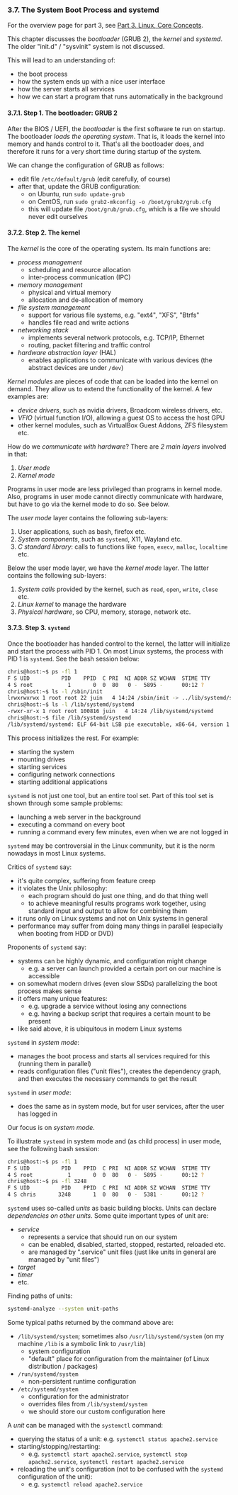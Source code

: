 
### 3.7. The System Boot Process and systemd

For the overview page for part 3, see [Part 3. Linux, Core Concepts](./part-3-linux-core-concepts.md).

This chapter discusses the *bootloader* (GRUB 2), the *kernel* and *systemd*.
The older "init.d" / "sysvinit" system is not discussed.

This will lead to an understanding of:
* the boot process
* how the system ends up with a nice user interface
* how the server starts all services
* how we can start a program that runs automatically in the background

#### 3.7.1. Step 1. The bootloader: GRUB 2

After the BIOS / UEFI, the *bootloader* is the first software te run on startup.
The bootloader *loads the operating system*. That is, it loads the kernel into memory and
hands control to it. That's all the bootloader does, and therefore it runs for a very short time
during startup of the system.

We can change the configuration of GRUB as follows:
* edit file `/etc/default/grub` (edit carefully, of course)
* after that, update the GRUB configuration:
  * on Ubuntu, run `sudo update-grub`
  * on CentOS, run `sudo grub2-mkconfig -o /boot/grub2/grub.cfg`
  * this will update file `/boot/grub/grub.cfg`, which is a file we should never edit ourselves

#### 3.7.2. Step 2. The kernel

The *kernel* is the core of the operating system. Its main functions are:
* *process management*
  * scheduling and resource allocation
  * inter-process communication (IPC)
* *memory management*
  * physical and virtual memory
  * allocation and de-allocation of memory
* *file system management*
  * support for various file systems, e.g. "ext4", "XFS", "Btrfs"
  * handles file read and write actions
* *networking stack*
  * implements several network protocols, e.g. TCP/IP, Ethernet
  * routing, packet filtering and traffic control
* *hardware abstraction layer* (HAL)
  * enables applications to communicate with various devices (the abstract devices are under `/dev`)

*Kernel modules* are pieces of code that can be loaded into the kernel on demand.
They allow us to extend the functionality of the kernel. A few examples are:
* *device drivers*, such as nvidia drivers, Broadcom wireless drivers, etc.
* *VFIO* (virtual function I/O), allowing a guest OS to access the host GPU
* other kernel modules, such as VirtualBox Guest Addons, ZFS filesystem etc.

How do we *communicate with hardware*? There are *2 main layers* involved in that:
1. *User mode*
2. *Kernel mode*

Programs in user mode are less privileged than programs in kernel mode. Also, programs in user mode
cannot directly communicate with hardware, but have to go via the kernel mode to do so. See below.

The *user mode* layer contains the following sub-layers:
1. User applications, such as bash, firefox etc.
2. *System components*, such as `systemd`, X11, Wayland etc.
3. *C standard library*: calls to functions like `fopen`, `execv`, `malloc`, `localtime` etc.

Below the user mode layer, we have the *kernel mode* layer. The latter contains the following sub-layers:
1. *System calls* provided by the kernel, such as `read`, `open`, `write`, `close` etc.
2. *Linux kernel* to manage the hardware
3. *Physical hardware*, so CPU, memory, storage, network etc.

#### 3.7.3. Step 3. `systemd`

Once the bootloader has handed control to the kernel, the latter will initialize and start the
process with PID 1. On most Linux systems, the process with PID 1 is `systemd`. See the bash session
below:

```bash
chris@host:~$ ps -fl 1
F S UID          PID    PPID  C PRI  NI ADDR SZ WCHAN  STIME TTY        TIME CMD
4 S root           1       0  0  80   0 -  5895 -      00:12 ?          0:04 /sbin/init splash
chris@host:~$ ls -l /sbin/init
lrwxrwxrwx 1 root root 22 juin   4 14:24 /sbin/init -> ../lib/systemd/systemd
chris@host:~$ ls -l /lib/systemd/systemd
-rwxr-xr-x 1 root root 100816 juin   4 14:24 /lib/systemd/systemd
chris@host:~$ file /lib/systemd/systemd
/lib/systemd/systemd: ELF 64-bit LSB pie executable, x86-64, version 1 (SYSV), dynamically linked, interpreter /lib64/ld-linux-x86-64.so.2, BuildID[sha1]=bc7b9a1d0184534fd52cddf0c47e3ccb9398f86a, for GNU/Linux 3.2.0, stripped
```

This process initializes the rest. For example:
* starting the system
* mounting drives
* starting services
* configuring network connections
* starting additional applications

`systemd` is not just one tool, but an entire tool set. Part of this tool set is shown through
some sample problems:
* launching a web server in the background
* executing a command on every boot
* running a command every few minutes, even when we are not logged in

`systemd` may be controversial in the Linux community, but it is the norm nowadays in most Linux systems.

Critics of `systemd` say:
* it's quite complex, suffering from feature creep
* it violates the Unix philosophy:
  * each program should do just one thing, and do that thing well
  * to achieve meaningful results programs work together, using standard input and output to allow for combining them
* it runs only on Linux systems and not on Unix systems in general
* performance may suffer from doing many things in parallel (especially when booting from HDD or DVD)

Proponents of `systemd` say:
* systems can be highly dynamic, and configuration might change
  * e.g. a server can launch provided a certain port on our machine is accessible
* on somewhat modern drives (even slow SSDs) parallelizing the boot process makes sense
* it offers many unique features:
  * e.g. upgrade a service without losing any connections
  * e.g. having a backup script that requires a certain mount to be present
* like said above, it is ubiquitous in modern Linux systems

`systemd` in *system mode*:
* manages the boot process and starts all services required for this (running them in parallel)
* reads configuration files ("unit files"), creates the dependency graph, and then executes the necessary commands to get the result

`systemd` in *user mode*:
* does the same as in system mode, but for user services, after the user has logged in

Our focus is on *system mode*.

To illustrate `systemd` in system mode and (as child process) in user mode, see the following bash session:

```bash
chris@host:~$ ps -fl 1
F S UID          PID    PPID  C PRI  NI ADDR SZ WCHAN  STIME TTY        TIME CMD
4 S root           1       0  0  80   0 -  5895 -      00:12 ?          0:04 /sbin/init splash
chris@host:~$ ps -fl 3248
F S UID          PID    PPID  C PRI  NI ADDR SZ WCHAN  STIME TTY        TIME CMD
4 S chris       3248       1  0  80   0 -  5381 -      00:12 ?          0:02 /usr/lib/systemd/systemd --user
```

`systemd` uses so-called *units* as basic building blocks. Units can declare *dependencies on other
units*. Some quite important types of unit are:
* *service*
  * represents a service that should run on our system
  * can be enabled, disabled, started, stopped, restarted, reloaded etc.
  * are managed by ".service" unit files (just like units in general are managed by "unit files")
* *target*
* *timer*
* etc.

Finding paths of units:

```bash
systemd-analyze --system unit-paths
```

Some typical paths returned by the command above are:
* `/lib/systemd/system`; sometimes also `/usr/lib/systemd/system` (on my machine `/lib` is a symbolic link to `/usr/lib`)
  * system configuration
  * "default" place for configuration from the maintainer (of Linux distribution / packages)
* `/run/systemd/system`
  * non-persistent runtime configuration
* `/etc/systemd/system`
  * configuration for the administrator
  * overrides files from `/lib/systemd/system`
  * we should store our custom configuration here

A *unit* can be managed with the `systemctl` command:
* querying the status of a unit: e.g. `systemctl status apache2.service`
* starting/stopping/restarting:
  * e.g. `systemctl start apache2.service`, `systemctl stop apache2.service`, `systemctl restart apache2.service`
* reloading the unit's configuration (not to be confused with the `systemd` configuration of the unit):
  * e.g. `systemctl reload apache2.service`
